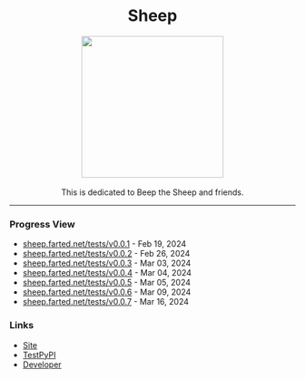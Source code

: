 <h1 align="center">Sheep</h1>
<p align="center">
  <img style="width:250px" src="https://github.com/AtlasL1/Sheep/assets/121162287/d3fa2b6e-8092-47ed-a8d9-5b72a26c8fbe"><br><br>
  This is dedicated to Beep the Sheep and friends.
</p>

___

### Progress View
- [sheep.farted.net/tests/v0.0.1](https://atlasl1.github.io/Sheep/tests/v0.0.1/) - Feb 19, 2024
- [sheep.farted.net/tests/v0.0.2](https://atlasl1.github.io/Sheep/tests/v0.0.2/) - Feb 26, 2024
- [sheep.farted.net/tests/v0.0.3](https://atlasl1.github.io/Sheep/tests/v0.0.3/) - Mar 03, 2024
- [sheep.farted.net/tests/v0.0.4](https://atlasl1.github.io/Sheep/tests/v0.0.4/) - Mar 04, 2024
- [sheep.farted.net/tests/v0.0.5](https://atlasl1.github.io/Sheep/tests/v0.0.5/) - Mar 05, 2024
- [sheep.farted.net/tests/v0.0.6](https://atlasl1.github.io/Sheep/tests/v0.0.6) - Mar 09, 2024
- [sheep.farted.net/tests/v0.0.7](https://atlasl1.github.io/Sheep/tests/v0.0.7) - Mar 16, 2024

### Links
- [Site](https://sheep.farted.net)
- [TestPyPI](https://test.pypi.org/project/Sheep/)
- [Developer](https://atlas.is-not-a.dev)
